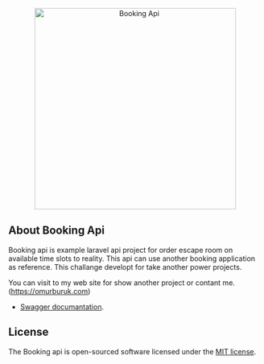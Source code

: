 <p align="center"><a href="https://omurburuk.com" target="_blank"><img src="https://r-xx.bstatic.com/xdata/images/xphoto/263x210/45450084.jpeg?k=f8c2954e867a1dd4b479909c49528531dcfb676d8fbc0d60f51d7b51bb32d1d9&o=" width="400" alt="Booking Api"></a></p>
 

## About Booking Api

Booking api is example laravel api project for order escape room on available time slots to reality. This api can use another booking application as reference.  This challange developt for take another power projects.

You can visit to my web site for show another project or contant me. (https://omurburuk.com)
 
- [Swagger documantation](https://laravel.com/docs/routing).
  
## License

The Booking api is open-sourced software licensed under the [MIT license](https://opensource.org/licenses/MIT).
